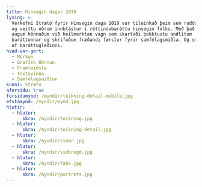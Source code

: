 ```yaml
---
title: Hinsegin dagar 2019
lysing: >-
  Verkefni Strætó fyrir Hinsegin daga 2019 var tileinkað þeim sem ruddu brautina
  og veittu öðrum innblástur í réttindabaráttu hinsegin fólks. Með það fyrir
  augum hönnuðum við heilmerktan vagn sem skartaði þekktustu andlitum
  baráttunnar og skrifuðum fræðandi færslur fyrir samfélagsmiðla. Og smituðumst
  af baráttugleðinni.
hvad-var-gert:
  - Mörkun
  - Grafísk Hönnun
  - Framleiðsla
  - Textavinna
  - Samfélagsmiðlun
kunni: Strætó
aforsidu: true
forsidumynd: /myndir/teikning-detail-mobile.jpg
efstamynd: /myndir/mynd.jpg
hlutir:
  - hlutur: 
      skra: /myndir/teikning.jpg
  - hlutur: 
      skra: /myndir/teikning-detail.jpg
  - hlutur: 
      skra: /myndir/simar.jpg
  - hlutur: 
      skra: /myndir/vidbrogd.jpg
  - hlutur: 
      skra: /myndir/Takk.jpg
  - hlutur: 
      skra: /myndir/portrets.jpg
---
```


